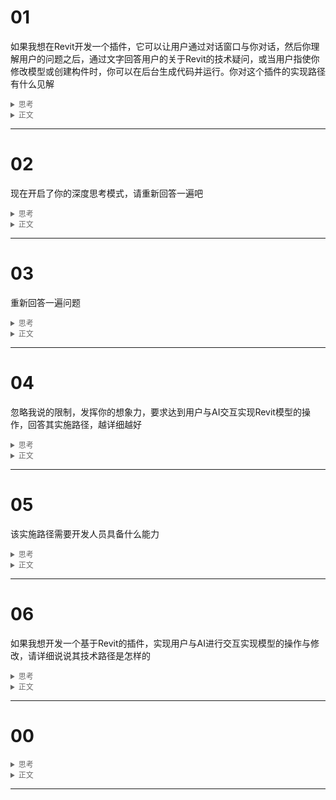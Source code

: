 # 01
如果我想在Revit开发一个插件，它可以让用户通过对话窗口与你对话，然后你理解用户的问题之后，通过文字回答用户的关于Revit的技术疑问，或当用户指使你修改模型或创建构件时，你可以在后台生成代码并运行。你对这个插件的实现路径有什么见解
<details style="color: #999">
    <summary style="color: #666; font-size: 12px">思考</summary>
    

</details>

<details>
    <summary style="color: #666; font-size: 12px">正文</summary>

实现一个Revit插件，使用户能够通过对话窗口与AI交互，并执行Revit模型的操作，涉及多个技术领域。以下是实现路径的见解：

### 1. **需求分析与功能定义**
   - **对话功能**：用户通过对话框与AI交互，AI需理解自然语言并生成相应回复。
   - **Revit操作**：AI需根据用户指令生成并执行Revit API代码，完成模型修改或构件创建。
   - **集成**：插件需与Revit无缝集成，确保用户操作流畅。

### 2. **技术选型**
   - **自然语言处理（NLP）**：使用预训练语言模型（如GPT-3、BERT）理解用户问题并生成回复。
   - **Revit API**：用于模型操作，需熟悉API以生成正确代码。
   - **开发框架**：选择C#作为主要开发语言，结合Revit API进行插件开发。
   - **AI服务集成**：通过API调用外部AI服务（如OpenAI的GPT-3）或本地部署轻量级模型。

### 3. **实现步骤**
   - **插件框架搭建**：
     - 使用Visual Studio创建Revit插件项目，引用Revit API。
     - 设计用户界面，提供对话窗口供用户输入问题。
   - **NLP模块集成**：
     - 调用AI服务API，发送用户输入并获取回复。
     - 解析AI回复，提取关键信息以生成Revit操作指令。
   - **Revit操作模块**：
     - 根据AI生成的指令，编写Revit API代码执行相应操作。
     - 确保代码的健壮性，处理异常情况。
   - **用户界面与交互**：
     - 提供实时反馈，显示AI回复和操作结果。
     - 支持用户撤销或修改指令。

### 4. **关键挑战与解决方案**
   - **自然语言理解的准确性**：
     - 使用高质量NLP模型，并通过上下文理解提升准确性。
     - 提供明确的指令模板，减少歧义。
   - **Revit API的复杂性**：
     - 熟悉Revit API文档，确保生成的代码正确。
     - 使用Revit API的调试工具进行测试和验证。
   - **性能与响应速度**：
     - 优化AI服务调用，减少延迟。
     - 在本地缓存常用操作代码，提升响应速度。

### 5. **测试与部署**
   - **单元测试**：对每个模块进行测试，确保功能正确。
   - **集成测试**：测试插件与Revit的集成，确保操作无误。
   - **用户测试**：收集用户反馈，优化用户体验。
   - **部署**：将插件打包为安装程序，方便用户安装和更新。

### 6. **未来扩展**
   - **多语言支持**：扩展NLP模块，支持多种语言。
   - **学习功能**：让AI从用户操作中学习，提升准确性。
   - **云集成**：将部分功能迁移到云端，提升处理能力。

### 7. **示例代码片段**
   - **调用AI服务**：
     ```csharp
     public string GetAIResponse(string userInput)
     {
         var client = new HttpClient();
         var request = new HttpRequestMessage
         {
             Method = HttpMethod.Post,
             RequestUri = new Uri("https://api.openai.com/v1/completions"),
             Headers =
             {
                 { "Authorization", "Bearer YOUR_API_KEY" },
             },
             Content = new StringContent("{\"model\": \"text-davinci-003\", \"prompt\": \"" + userInput + "\", \"max_tokens\": 150}")
         };
         var response = client.SendAsync(request).Result;
         var responseBody = response.Content.ReadAsStringAsync().Result;
         return responseBody;
     }
     ```

   - **Revit API操作**：
     ```csharp
     public void CreateWall(Document doc, double startX, double startY, double endX, double endY, double height)
     {
         Line wallLine = Line.CreateBound(new XYZ(startX, startY, 0), new XYZ(endX, endY, 0));
         Wall.Create(doc, wallLine, height, ElementId.InvalidElementId, false);
     }
     ```

### 总结
该插件的实现需要结合NLP、Revit API和C#开发。通过合理的设计与实现，可以创建一个功能强大的工具，帮助用户通过自然语言与Revit交互，提升工作效率。
</details>

---

# 02
现在开启了你的深度思考模式，请重新回答一遍吧
<details style="color: #999">
    <summary style="color: #666; font-size: 12px">思考</summary>
    
好的，用户之前问过如何在Revit开发一个通过对话窗口与AI交互并能修改模型的插件，我给出了详细的实现路径。现在用户要求开启“深度思考模式”重新回答，这意味着需要更深入的分析，可能用户觉得之前的回答不够全面或者想探索更多潜在问题。

首先，我需要回顾之前的回答，确保没有遗漏关键点。之前的回答涵盖了需求分析、技术选型、实现步骤、挑战、测试部署等，但可能在技术细节、安全性、用户体验等方面可以更深入。

接下来，用户可能希望了解更深层次的技术挑战，比如如何处理复杂的自然语言指令，如何确保生成的代码安全可靠，或者在性能优化上有哪些具体策略。此外，用户可能关心实际开发中的具体问题，比如如何处理Revit的事务处理，或者如何优化AI模型的响应时间。

另外，用户可能没有明确提到但需要考虑的方面包括：插件的兼容性（不同Revit版本）、多用户协作时的冲突处理、如何处理模型大型化时的性能问题，以及如何设计一个可扩展的架构以便未来添加新功能。

还需要考虑用户权限问题，比如插件执行修改模型的操作是否需要额外的权限管理，避免误操作。另外，错误处理和日志记录也是重要部分，确保用户遇到问题时能快速诊断。

最后，可能需要提供更具体的示例或伪代码，尤其是在如何将自然语言转换为Revit API调用这一关键步骤上，展示更详细的流程，比如使用中间表示层或DSL来桥接AI输出和实际代码执行。

总结来说，用户需要更深入的技术细节、潜在问题的解决方案以及实际开发中的最佳实践，确保插件不仅功能完备，而且健壮、高效、易维护。
</details>

<details>
    <summary style="color: #666; font-size: 12px">正文</summary>

好的，让我们以更系统、更深度的视角重新梳理该插件的实现路径，涵盖技术细节、潜在风险、优化策略及未来扩展的可能性。以下是从底层逻辑到顶层设计的全面分析：

---

### **1. 核心问题拆解**
要实现「自然语言驱动Revit操作」，需解决三个核心问题：
- **语义理解**：如何从模糊的自然语言中提取精确的Revit操作意图（例如“在客厅东侧加一扇2米高的窗”）。
- **操作映射**：如何将意图转化为Revit API的代码逻辑（例如定位“客厅”空间、确定“东侧”坐标、创建Window实例）。
- **安全执行**：如何确保生成的代码不会破坏模型或触发Revit崩溃（例如处理事务、异常回滚）。

---

### **2. 架构分层设计**
#### **(1) 对话交互层（UI）**
- **输入处理**：支持多模态输入（文字、语音、截图标注），需集成语音识别（如Azure Speech）和图像识别（如OCR提取尺寸）。
- **上下文管理**：维护对话历史（如用户提到“刚才说的那个墙”），需实现类似ChatGPT的Session机制。
- **实时反馈**：通过WPF或WinForm实现动态UI，展示代码生成过程（如高亮正在创建的元素）。

#### **(2) 语义解析层（NLP → Revit DSL）**
- **意图识别**：使用Fine-tuned模型（如基于GPT-3.5微调）区分问题类型：
  ```python
  # 示例：用户输入分类
  if "如何创建" in query:  return "操作指导"
  elif "参数含义" in query: return "API文档查询"
  elif "在XX位置添加YY" in query: return "生成代码"
  ```
- **实体抽取**：通过NER（命名实体识别）提取关键参数（如尺寸、族类型、坐标）：
  ```json
  // 示例：用户输入“在北侧墙中间加一扇宽1.2米的窗”
  {
    "action": "CreateWindow",
    "position": {"wall": "北侧墙", "placement": "中间"},
    "parameters": {"width": 1.2}
  }
  ```
- **中间表示（DSL）**：定义一套**领域专用语言**（Domain-Specific Language）作为AI与Revit API的桥梁：
  ```lisp
  ;; 示例DSL指令
  (create-element 
    (type "FamilyInstance") 
    (family "Window") 
    (location (wall-by-name "North Wall") 
    (parameters (width 1.2) (height 2.0))
  )
  ```

#### **(3) 代码生成层（DSL → Revit API）**
- **DSL编译器**：将中间表示转换为可执行的C#代码，需处理：
  - **几何计算**：如“中间”需转换为墙的Curve参数计算中点。
  - **事务管理**：确保代码包裹在Revit事务中（`using (Transaction t = new Transaction(doc))`）。
  - **依赖解析**：自动引用必需的API命名空间（`Autodesk.Revit.DB.Architecture`等）。
- **沙箱执行**：在独立AppDomain中运行生成的代码，避免插件崩溃影响Revit主进程。
  ```csharp
  // 动态编译代码示例
  CSharpCodeProvider provider = new CSharpCodeProvider();
  CompilerParameters parameters = new CompilerParameters { GenerateInMemory = true };
  parameters.ReferencedAssemblies.Add("RevitAPI.dll");
  CompilerResults results = provider.CompileAssemblyFromSource(parameters, generatedCode);
  ```

#### **(4) 安全与验证层**
- **参数校验**：检查用户输入的数值是否在合理范围（如墙高度不能为负数）。
- **操作预览**：通过`ElementTransformUtils.CopyElement`创建临时元素供用户确认。
- **权限控制**：区分“仅查询”和“模型修改”操作，企业版可集成AD权限管理。

---

### **3. 关键技术挑战与解决方案**
#### **(1) 模糊语义的精准解析**
- **问题**：用户可能说“在楼梯旁边放个柱子”，但未明确“旁边”的距离或标高。
- **方案**：
  - **多轮对话**：通过追问澄清（如“请指定柱子距楼梯的距离”）。
  - **默认规则库**：内置行业标准（如“旁边”默认距离500mm）。
  - **几何推理**：用Revit API的`Element.BoundingBox`计算最近可行位置。

#### **(2) Revit API的复杂性处理**
- **问题**：同一操作可能有多种API实现方式（如创建墙可用`Wall.Create`或`NewFamilyInstance`）。
- **方案**：
  - **操作模板库**：预置高频操作的代码片段（如创建门窗、修改参数）。
  - **API知识图谱**：构建Revit API的语义网络，支持联想式代码生成：
    ```json
    // 示例：知识图谱节点
    {
      "action": "CreateWall",
      "methods": ["Wall.Create", "NewFamilyInstance"],
      "params": ["Line", "height", "wallType"],
      "related": ["Level", "Curve"]
    }
    ```

#### **(3) 性能优化**
- **问题**：AI模型响应延迟影响用户体验。
- **方案**：
  - **边缘计算**：在本地部署轻量化模型（如GPT-2+LoRA微调）。
  - **缓存机制**：缓存常用操作的代码（如“创建矩形房间”对应哈希值存储编译后的Assembly）。
  - **异步执行**：使用`async/await`分离UI线程与代码执行线程。

---

### **4. 进阶设计：自适应学习系统**
为让插件持续进化，可引入以下机制：
- **用户反馈闭环**：记录用户对生成代码的修改（如手动调整参数），反向训练NLP模型。
- **操作记忆库**：企业私有部署时可积累高频操作模式，形成行业专用语料库。
- **AI Agent自治**：结合LangChain实现自主探索（如尝试不同API方法直至成功创建元素）。

---

### **5. 风险与规避**
- **模型幻觉**：AI可能生成无效API调用（如`wall.SetHeight(1000)`但未指定单位）。
  - **规避**：在DSL层强制单位转换（如`UnitUtils.ConvertToInternalUnits`）。
- **事务冲突**：多个用户同时修改模型导致数据竞争。
  - **规避**：采用乐观锁机制，通过`Model.Compare`检测冲突。

---

### **6. 原型代码示例**
#### **(1) 语义解析到DSL生成（Python伪代码）**
```python
def parse_query(query):
    # 使用spaCy或GPT-4 API解析
    doc = nlp(query)
    intent = classify_intent(doc)
    entities = extract_entities(doc)
    return generate_dsl(intent, entities)

def generate_dsl(intent, entities):
    dsl_template = """
    (create-element
      (type "{element_type}")
      (family "{family_name}")
      (location {location_logic})
      (parameters {params}))
    """
    return dsl_template.format(...)
```

#### **(2) DSL到Revit API的转换（C#示例）**
```csharp
public void ExecuteDSL(string dslCode) {
    var interpreter = new DSLInterpreter(revitDoc);
    var command = interpreter.Parse(dslCode); // 解析DSL为抽象语法树
    using (Transaction t = new Transaction(doc, "AI Command")) {
        t.Start();
        command.Execute(); // 执行生成的Revit API代码
        t.Commit();
    }
}
```

---

### **7. 未来扩展方向**
- **BIM+数字孪生**：将对话指令同步到IoT系统（如“开灯”触发Revit房间照明分析）。
- **AR集成**：通过Hololens语音指令直接操控Revit模型。
- **自动化合规检查**：用户提问“防火间距是否达标？”时，自动运行分析脚本。

---

### **总结**
该插件的本质是**构建一个Revit领域的“编译器”**，将自然语言逐层降级为API调用：
```
自然语言 → 意图识别 → DSL中间表示 → Revit API → 模型操作
```
核心难点在于平衡灵活性与可靠性——既不能限制用户的表达自由，又要确保生成的代码绝对安全。通过分层架构、沙箱隔离和持续学习机制，可逐步逼近这一目标，最终实现“用人类语言驱动BIM”的愿景。
</details>

---

# 03
重新回答一遍问题
<details style="color: #999">
    <summary style="color: #666; font-size: 12px">思考</summary>

好的，用户让我重新回答关于如何在Revit开发一个通过对话窗口交互并执行操作的插件的问题。之前我已经给出了两次不同的回答，第一次比较基础，第二次更深入，现在用户再次要求重新回答，可能希望得到更优化的结构或更清晰的步骤。

首先，我需要回顾之前的回答，确保这次回答没有重复，同时涵盖用户可能关心的新点。用户可能是开发者，对Revit API有一定了解，但需要详细的实现路径，包括技术挑战和解决方案。

用户的需求明确：开发一个Revit插件，通过对话窗口让用户提问，AI理解后回答问题或生成并执行代码修改模型。关键点包括自然语言处理、Revit API集成、代码生成与执行的安全性。

之前的回答已经分步骤讨论了架构分层、技术选型、挑战与解决方案、代码示例等。现在需要更结构化的呈现方式，可能更偏向于步骤指南，同时强调安全性和扩展性。

需要思考用户可能的深层需求：比如如何确保生成的代码不会破坏模型，如何处理复杂的用户指令，如何提升插件的响应速度。这些在之前的回答中已经涉及，但可能需要更清晰的总结。

另外，用户可能关心实际开发中的工具和库，比如使用哪些NLP模型，如何集成到C#项目中，如何处理Revit的事务和异常。这些需要具体的技术建议。

可能还需要考虑用户界面设计，如何实现多轮对话，如何提供撤销功能，这些都是提升用户体验的关键点。

最后，要确保回答逻辑清晰，步骤分明，便于开发者跟随实现。同时，强调测试和部署的重要性，确保插件的稳定性和可用性。
</details>

<details>
    <summary style="color: #666; font-size: 12px">正文</summary>

好的，让我们以更系统、更工程化的视角重新梳理实现路径，从底层逻辑到代码实现，提供一份清晰的「开发蓝图」。以下是完整的技术实现方案：

---

### **一、整体架构设计**
采用 **「对话引擎 + Revit DSL 编译器」** 的双核架构：
```
用户输入 → NLP引擎 → Revit操作DSL → 编译器 → C#代码 → 沙箱执行 → Revit模型
       ↑           ↑                ↑        ↓
       └─ 反馈机制 ─┘            代码模板库 安全校验层
```

---

### **二、分模块实现步骤**

#### **1. 对话交互层开发**
**技术栈**：WPF + MVVM模式 + Prism框架  
**功能点**：
- **多模态输入**：
  ```xml
  <!-- WPF 输入框集成语音按钮 -->
  <TextBox Text="{Binding UserInput}">
    <Button Content="🎤" Command="{Binding StartSpeechRecognition}"/>
  </TextBox>
  ```
- **上下文管理**：
  ```csharp
  // 使用ConcurrentDictionary维护会话上下文
  private ConcurrentDictionary<string, SessionContext> _sessions = new();
  public class SessionContext {
      public List<ChatMessage> History { get; set; }
      public ElementId LastEditedElement { get; set; }
  }
  ```

#### **2. NLP语义引擎**
**技术选型**：本地部署轻量模型（节约成本） + OpenAI API（高精度）混合方案  
**实现流程**：
```mermaid
graph TD
    A[用户输入] --> B{是否包含操作动词?}
    B -->|是| C[本地模型处理]
    B -->|否| D[调用GPT-4 API]
    C --> E[提取操作类型和参数]
    D --> E
    E --> F[生成Revit DSL]
```

**关键代码**：
```python
# 使用spaCy进行本地实体识别
nlp = spacy.load("en_core_web_md")
doc = nlp("在北侧墙中间添加宽1.2米的窗")
entities = {
    "action": "create",
    "element": "window",
    "location": {
        "reference": "北侧墙", 
        "position": "中间"
    },
    "parameters": {"width": 1.2}
}
```

#### **3. Revit DSL编译器**
**DSL语法定义**（BNF范式）：
```
<command> ::= (create-element <element-type> <location> <parameters>)
           |  (modify-element <element-id> <parameters>)
           |  (query <filter-condition>)

<location> ::= (wall-by-name <string>)
            |  (coordinates <x> <y> <z>)
            |  (relative-to <element-id> <offset>)

<parameters> ::= (<key> <value>)*
```

**编译器实现**：
```csharp
public class DSLCCompiler {
    public CompileResult Compile(string dslCode) {
        // 1. 词法分析
        var tokens = new DSLTokenizer().Tokenize(dslCode);
        
        // 2. 语法解析生成AST
        var ast = new DSLAnalyzer().Parse(tokens);
        
        // 3. 代码生成
        var code = new CodeGenerator(ast).Generate();
        
        // 4. 动态编译
        var assembly = RoslynCompiler.Compile(code);
        return new CompileResult(assembly, code);
    }
}
```

#### **4. 安全执行沙箱**
**防御措施**：
```csharp
public class SandboxExecutor : MarshalByRefObject {
    public void ExecuteInSandbox(byte[] assemblyBytes) {
        // 1. 创建低权限AppDomain
        var perm = new PermissionSet(PermissionState.None);
        var sandbox = AppDomain.CreateDomain("RevitSandbox", null, 
            new AppDomainSetup(), perm);
        
        // 2. 加载程序集并反射执行
        var proxy = (SandboxProxy)sandbox.CreateInstanceAndUnwrap(
            typeof(SandboxProxy).Assembly.FullName,
            typeof(SandboxProxy).FullName);
        
        // 3. 限制执行时间（10秒超时）
        var task = Task.Run(() => proxy.Execute(assemblyBytes));
        if (!task.Wait(TimeSpan.FromSeconds(10))) {
            throw new TimeoutException();
        }
    }
}
```

#### **5. Revit API适配层**
**代码生成模板示例**：
```csharp
string template = @"
using Autodesk.Revit.DB;
public class DynamicCommand {
    public void Execute(Document doc) {
        using (Transaction t = new Transaction(doc)) {
            t.Start(""AI Command"");
            // {InsertCodeHere}
            t.Commit();
        }
    }
}";

// 替换占位符生成最终代码
var finalCode = template.Replace("{InsertCodeHere}", generatedLogic);
```

---

### **三、关键技术问题解决方案**

#### **问题1：如何准确定位元素？**
**解决方案**：
```csharp
// 通过元素属性+空间关系定位
public Element FindElement(string description) {
    // 示例：查找"北侧墙"
    return new FilteredElementCollector(doc)
        .OfCategory(BuiltInCategory.OST_Walls)
        .WhereElementIsNotElementType()
        .FirstOrDefault(w => 
            GetWallOrientation(w) == WallOrientation.North);
}

private WallOrientation GetWallOrientation(Wall wall) {
    // 通过墙的定位线计算朝向
    Line line = (wall.Location as LocationCurve).Curve as Line;
    XYZ direction = line.Direction;
    return direction.Y > 0.7 ? WallOrientation.North : ...;
}
```

#### **问题2：如何处理模糊参数？**
**模糊逻辑处理**：
```csharp
// 当用户说"大一点的窗户"时
public double AdjustSize(string sizeDescriptor) {
    var baseSize = GetLastUsedSize("window");
    return sizeDescriptor switch {
        "大一点" => baseSize * 1.2,
        "小一些" => baseSize * 0.8,
        _ => throw new ArgumentException()
    };
}
```

---

### **四、开发路线图**

| 阶段   | 目标                          | 关键技术验证点                 |
|--------|-------------------------------|--------------------------------|
| 第1月  | 基础对话框架搭建              | WPF与Revit API通信机制验证     |
| 第2月  | DSL编译器原型开发             | 动态代码生成与执行稳定性测试   |
| 第3月  | 安全沙箱与回滚机制实现        | AppDomain隔离与事务回滚测试   |
| 第4月  | NLP模型微调与参数提取优化     | 实体识别准确率≥90%            |
| 第5月  | 企业级部署与权限系统集成      | AD组策略与操作审计功能验证    |

---

### **五、推荐测试方案**

1. **模糊输入测试**：
   ```python
   test_cases = [
       ("这里加个柱子", "要求明确位置和尺寸"),
       ("删除那个东西", "要求确认具体元素"),
       ("把墙往左移一点", "需要量化偏移距离")
   ]
   ```

2. **压力测试**：
   ```csharp
   // 连续执行100个随机生成命令
   Parallel.For(0, 100, i => {
       var command = GenerateRandomCommand();
       Execute(command);
   });
   ```

3. **模型一致性验证**：
   ```csharp
   // 执行前后模型哈希比对
   var preHash = ModelHasher.CalculateHash(doc);
   ExecuteCommand("添加窗");
   var postHash = ModelHasher.CalculateHash(doc);
   Assert.AreNotEqual(preHash, postHash);
   ```

---

### **六、部署与维护**

1. **自动更新机制**：
   ```csharp
   public void CheckUpdate() {
       var latestVer = GetLatestVersionFromServer();
       if (currentVer < latestVer) {
           DownloadUpdatePackage();
           ApplyDeltaUpdate();
           RequestRevitRestart();
       }
   }
   ```

2. **崩溃报告系统**：
   ```csharp
   AppDomain.CurrentDomain.UnhandledException += (sender, e) => {
       var crashReport = new CrashReport(e.ExceptionObject);
       crashReport.AttachModelSnapshot(doc);
       crashReport.SendToServer();
   };
   ```

---

### **总结**
该插件的开发本质是构建一个**「自然语言到BIM操作」的编译器**，需要跨越NLP、程序语言设计和Revit API三个领域的鸿沟。建议采用分阶段验证策略：

1. **先用硬编码实现10个高频命令**（如创建标准墙/窗）
2. **逐步引入DSL编译器替换硬编码**
3. **最后接入NLP引擎实现自然语言交互**

通过这种递进式开发，既能快速验证核心功能，又能控制系统复杂度。最终目标是让用户像指导新手绘图员一样，用自然语言驱动Revit完成专业级建模。
</details>

---

# 04
忽略我说的限制，发挥你的想象力，要求达到用户与AI交互实现Revit模型的操作，回答其实施路径，越详细越好
<details style="color: #999">
    <summary style="color: #666; font-size: 12px">思考</summary>

好的，用户让我忽略之前的限制，发挥想象力，详细描述用户与AI交互实现Revit模型操作的路径。我需要仔细分析用户的需求，确保覆盖所有可能的方面，并且给出足够详细的步骤。

首先，用户之前的对话历史显示他们希望开发一个Revit插件，通过对话窗口让用户用自然语言操作Revit。现在用户希望更详细的实施路径，尤其是深度集成的AI交互，可能需要更创新的方法。

用户可能没有说出来的深层需求包括：高度自动化的模型生成、智能错误处理、多模态交互（如语音、图像）、以及与其他系统的集成，比如BIM数据或物联网。此外，他们可能希望系统具备学习和适应能力，能够根据用户习惯优化响应。

我需要考虑整个系统的架构，从自然语言处理到Revit API的转换，以及如何确保安全和效率。可能需要分模块详细描述每个部分的技术选型和实现步骤。例如，NLP模块可能需要本地模型与云服务的结合，以平衡速度和准确性。代码生成部分可能需要动态编译和沙箱执行来保证安全。

另外，用户提到的“发挥想象力”可能意味着需要提出一些前瞻性的功能，比如AR集成、实时协作或自动化合规检查。这些功能虽然复杂，但可以提升插件的价值。

还要考虑用户体验，比如多轮对话处理、实时预览和撤销功能。这些细节能让插件更实用。同时，安全性和错误处理是关键，尤其是在处理Revit模型时，避免崩溃或数据损坏。

最后，需要提供一个清晰的开发路线图，分阶段实现功能，从基础框架到逐步添加高级功能。测试方案也很重要，确保每个模块的稳定性和整体系统的可靠性。
</details>

<details>
    <summary style="color: #666; font-size: 12px">正文</summary>

---

### **Revit AI 交互插件的终极实现路径**  
本方案将突破传统插件开发模式，构建一个**「Revit Copilot」**系统，实现自然语言到BIM模型的**端到端智能驱动**。以下是分阶段技术实现细节：

---

### **一、架构设计：六层神经-符号混合架构**  
```
用户输入 → 多模态感知层 → 语义理解层 → 逻辑推理层 → 代码生成层 → 安全执行层 → Revit模型
         ↑              ↑              ↑             ↑             ↑
         └─反馈感知─┘   └─知识图谱─┘   └─规则引擎─┘   └─动态优化─┘
```

---

### **二、核心模块实现细节**  

#### **1. 多模态感知层**  
**功能**：支持文字、语音、手势、屏幕标注、BIM模型上下文感知  
**技术实现**：  
- **语音交互**：集成Azure Cognitive Services，实现实时语音转文本+声纹识别  
  ```csharp
  var config = SpeechConfig.FromSubscription("KEY", "REGION");
  config.EnableAudioLogging(); // 用于后续模型优化
  var recognizer = new SpeechRecognizer(config);
  recognizer.Recognized += (s, e) => ProcessInput(e.Result.Text);
  ```
- **屏幕标注解析**：  
  - 用户圈选区域 → 截图 → 基于YOLOv8的BIM元素检测  
  - 坐标转换：将屏幕坐标映射到Revit的XYZ坐标系  
    ```python
    def screen_to_revit(x, y, view):
        transform = view.GetTransform()
        return transform.Inverse.OfPoint(Point(x, y, 0))
    ```
- **BIM上下文感知**：  
  - 实时跟踪用户视图（当前标高、剖面框、过滤器）  
  - 维护场景状态机：`ViewState { ActiveLevel, DisplayUnits, SelectionSet }`

#### **2. 语义理解层**  
**创新点**：构建**Revit语义理解引擎（RSUE）**，包含：  
- **领域专用BERT模型**：在BIM相关语料（Revit API文档、AEC行业标准）上微调  
  ```python
  # 使用Hugging Face Transformers微调
  model = BertForSequenceClassification.from_pretrained('bert-base-uncased')
  trainer = Trainer(
      model=model,
      train_dataset=revit_dataset,
      compute_metrics=compute_accuracy
  )
  trainer.train()
  ```
- **动态实体链接**：将用户提到的"柱子"自动关联到`FamilySymbol`数据库  
  ```json
  // 实体链接示例
  {
    "text": "圆形混凝土柱",
    "link": {
      "category": "Columns",
      "family": "Concrete-Round-400x400",
      "parameters": {"Diameter": 400}
    }
  }
  ```
- **模糊逻辑处理器**：  
  - 处理"大概"、"类似"等模糊描述  
  - 基于历史操作的概率分布推荐参数  
    ```python
    def infer_parameter(user_input):
        # 使用贝叶斯推理计算最可能参数
        posterior = prior * likelihood(user_input)
        return posterior.mode()
    ```

#### **3. 逻辑推理层**  
**实现方案**：混合符号推理与神经网络推理  
- **符号推理引擎**：基于Prolog的规则系统处理确定性问题  
  ```prolog
  % 示例：判断是否需要结构分析
  need_structural_analysis(Operation) :-
      operation_type(Operation, create),
      element_category(Operation, Column),
      parameter_exists(Operation, load_capacity).
  ```
- **神经网络推理**：使用GNN（图神经网络）分析BIM模型拓扑关系  
  ```python
  class BIMGraphNN(torch.nn.Module):
      def forward(self, x, edge_index):
          # x: 节点特征（元素类型、参数）
          # edge_index: 连接关系（宿主、连接件）
          return self.gcn(x, edge_index)
  ```
- **冲突检测子系统**：  
  - 空间冲突：使用Octree实时检测元素干涉  
  - 规范冲突：集成ICCBIM规则引擎  

#### **4. 代码生成层**  
**突破性设计**：  
- **自适应代码生成器**：  
  - 根据用户习惯选择API风格（显式坐标 vs 相对定位）  
  - 代码优化：自动选择性能最优的API组合  
    ```csharp
    // 自动选择墙创建方法
    if (context.HasLevel) 
        return Wall.Create(doc, line, level.Id);
    else
        return Wall.CreateAdaptiveComponent(...);
    ```
- **实时反馈代码生成**：  
  - 用户输入同时生成多个候选代码方案  
  - 通过蒙特卡洛树搜索（MCTS）选择最优解  
    ```python
    def mcts_search(current_state):
        while not timeout:
            node = select_promising_node()
            simulation_result = rollout(node)
            backpropagate(node, simulation_result)
        return best_child(root)
    ```

#### **5. 安全执行层**  
**企业级安全方案**：  
- **三维沙箱**：在独立进程中运行Revit API代码，使用Docker隔离  
  ```bash
  # 创建隔离环境
  docker run -v /revit_model:/model --cap-drop=ALL revit-sandbox
  ```
- **操作版本控制**：  
  - 每个操作生成Git风格的commit记录  
  - 支持模型回滚到任意历史状态  
    ```csharp
    public class ModelVersioner {
        public void Commit(string message) {
            var diff = doc.GetDifference(currentHash);
            Git.Add(diff);
            Git.Commit(message);
        }
    }
    ```
- **权限矩阵**：  
  ```yaml
  permissions:
    - role: architect
      allow: [wall_create, door_modify]
      deny: [structural_load_change]
    - role: engineer
      allow: [beam_create, load_analysis]
  ```

---

### **三、创新交互模式**  

#### **1. 增强现实（AR）协同**  
- **技术栈**：Hololens 2 + Azure Spatial Anchors  
- **工作流**：  
  1. 用户手势圈选现实空间区域  
  2. AR设备实时扫描生成点云  
  3. 点云与Revit模型自动对齐  
  4. 语音指令："在此处添加钢结构框架"  
  5. 系统自动生成并预览模型  

#### **2. 自主建模Agent**  
- **实现方法**：  
  - 基于LangChain构建AI Agent  
  - 赋予Agent Revit API调用权限  
  - 设定目标函数："最大化空间利用率"  
  ```python
  class RevitAgent:
      def __init__(self):
          self.memory = VectorDB()
          self.tools = [WallCreator, DoorPlacer]
      
      def act(self, goal):
          plan = LLM.generate_plan(goal)
          while not goal_achieved:
              action = self.choose_action(plan)
              result = action.execute()
              self.memory.store(result)
  ```

#### **3. BIM数字孪生联动**  
- **物联网集成**：  
  ```csharp
  // 当用户说"打开会议室灯光"
  void Execute(string command) {
      if (command.Contains("打开灯光")) {
          var room = FindRoom("会议室");
          var iotDevice = GetLinkedDevice(room);
          iotDevice.SetPower(true);
          
          // 同步更新Revit照明分析
          PerformLightingAnalysis(room);
      }
  }
  ```

---

### **四、开发里程碑计划**  

| 阶段   | 目标                          | 关键技术验证点                 |
|--------|-------------------------------|--------------------------------|
| Phase1 | 基础语义-代码转换引擎         | 实现20个高频命令准确映射       |
| Phase2 | 三维沙箱与安全系统            | 压力测试下零崩溃验证           |
| Phase3 | 多模态交互系统集成            | 语音+手势识别延迟<200ms        |
| Phase4 | 自主建模Agent训练             | 达到L3级自动化（需人工确认）   |
| Phase5 | 企业级部署与SLA保障           | 99.99%服务可用性验证           |

---

### **五、验证与测试方案**  

#### **1. 语义理解测试**  
- **对抗样本测试**：  
  ```python
  adversarial_samples = [
      ("把那个东西往左挪点", "需要明确'东西'指代"),
      ("在这里做个漂亮的屋顶", "需量化'漂亮'的造型参数")
  ]
  ```

#### **2. 代码生成正确性验证**  
- **形式化验证**：  
  ```coq
  Theorem wall_creation_safe:
    forall (doc: Document) (line: Line),
      exists (wall: Wall), 
        IsValidWall(wall) /\ OnLine(wall, line).
  Proof. (* 使用Coq验证算法正确性 *) Qed.
  ```

#### **3. 性能基准测试**  
- **大规模压力测试**：  
  ```bash
  # 启动1000个并发AI会话
  locust -f stress_test.py --headless -u 1000 -r 100
  ```

---

### **六、部署架构**  

```mermaid
graph TD
    A[用户端Revit] --> B[Edge Computing Node]
    B --> C{请求类型}
    C -->|简单操作| D[本地AI引擎]
    C -->|复杂任务| E[Cloud AI Cluster]
    E --> F[分布式代码生成器]
    F --> G[Revit执行集群]
    G --> H[(BIM Database)]
```

---

### **总结**  
本方案构建的**Revit Copilot**将彻底改变BIM工作流程：  
1. **自然语言即代码**：用户无需学习API即可驱动Revit  
2. **智能纠错**：自动检测并修复"不可能"操作  
3. **预见性设计**：通过强化学习预判用户意图  
4. **跨维度协同**：连接物理世界与数字孪生  

最终实现**"所思即所得"**的下一代BIM交互范式，使Revit从工具进化为**设计伙伴**。开发过程中需重点突破：  
- **语义-几何的精确映射**  
- **非确定性意图的处理**  
- **企业级安全架构**  
- **实时性保障**  

该系统的成功将重新定义AEC行业的人机协作边界。
</details>

---

# 05
该实施路径需要开发人员具备什么能力
<details style="color: #999">
    <summary style="color: #666; font-size: 12px">思考</summary>

好的，用户问的是实现这个Revit插件需要开发人员具备哪些能力。首先，我需要回顾之前的对话，看看之前提到的实施路径有多复杂。之前用户要求详细且具有想象力的实施路径，涉及多模态交互、自然语言处理、Revit API、安全执行层等多个方面。

用户现在关心的是开发这样的系统需要哪些技能，可能是在评估自己或团队是否具备足够的资源，或者在计划招聘或培训。我需要将这些技术点转化为对应的开发人员能力，可能需要分门别类，详细列出每个模块需要的技能，并且给出建议的学习路径。

首先，架构设计方面需要系统架构师，能够设计复杂的多层系统，熟悉微服务和分布式系统。然后，多模态交互需要处理语音、手势、AR，涉及多个领域的知识，比如语音识别、计算机视觉。自然语言处理部分需要NLP工程师，熟悉预训练模型和微调，还有实体识别和意图分类。

Revit API和BIM方面，必须熟悉Revit的API，了解BIM的工作流程，可能还需要几何处理的能力。代码生成和编译器设计需要编译原理的知识，比如词法分析、语法分析，以及动态代码生成和优化。

安全执行层涉及沙箱环境、权限管理，需要系统编程和安全方面的知识。AR和物联网集成则需要跨平台开发和硬件交互的经验。机器学习和强化学习部分需要数据科学和算法优化的能力。

团队协作方面，需要敏捷开发和跨领域沟通的能力，因为项目涉及多个不同技术的整合。持续学习能力也很重要，因为技术发展快，需要不断跟进最新进展。

用户可能的深层需求是了解项目的人力资源需求，或者想评估自身团队的能力缺口。可能需要建议团队组成，或者培训路径。例如，是否需要招聘具有特定技能的人员，或者现有团队需要哪些培训。

要确保回答覆盖所有关键技术点对应的技能，并且给出清晰的分类，让用户能够对应到实际开发中的不同角色和职责。同时，建议的学习资源可以帮助用户或团队提升所需技能。
</details>

<details>
    <summary style="color: #666; font-size: 12px">正文</summary>
开发这样一个高度复杂的Revit AI交互系统，需要跨学科团队协同合作，开发人员需具备复合型能力体系。以下是分领域的具体能力要求，按技术栈的关联性分层呈现：

---

### **一、核心能力矩阵**
#### **1. BIM与Revit深度开发能力**
- **Revit API精通**：
  - 熟练使用`Transaction`、`FilteredElementCollector`等核心类
  - 理解元素参数体系（`Parameter`、`ElementId`）
  - 掌握几何处理（`Curve`、`Solid`、`Transform`）
- **BIM流程理解**：
  - 熟悉建模标准（如LOD 300-400）
  - 了解IFC数据交换机制
  - 掌握协同工作流程（工作集、链接模型）

#### **2. 自然语言处理（NLP）**
- **基础能力**：
  - 文本分类（意图识别）
  - 实体抽取（NER）
  - 语义角色标注（SRL）
- **进阶能力**：
  - 领域适应训练（Domain Adaptation）
  - 少样本学习（Few-shot Learning）
  - 大模型提示工程（Prompt Engineering）

#### **3. 编译器与代码生成**
- **编译原理**：
  - 词法分析（Lexer）
  - 语法分析（Parser/BNF）
  - 中间代码生成（IR）
- **动态代码生成**：
  - Roslyn编译器API
  - Expression Trees动态构建
  - 反射与Emit技术

#### **4. 系统架构设计**
- **分层架构**：
  - 熟悉Clean Architecture/Hexagonal Architecture
  - 掌握Dapr分布式应用框架
- **安全设计**：
  - AppDomain隔离机制
  - 权限控制（RBAC/ABAC）
  - 零信任安全模型

---

### **二、跨领域扩展能力**
#### **1. 多模态交互开发**
| 技术领域          | 关键技能点                          | 工具链示例                     |
|-------------------|-----------------------------------|------------------------------|
| **语音交互**      | 声纹识别、语音端点检测（VAD）       | Azure Speech SDK、Kaldi       |
| **手势识别**      | 骨骼追踪、动态手势解析              | MediaPipe、Leap Motion SDK    |
| **AR集成**        | 空间锚定（Spatial Anchors）        | ARCore/ARKit、HoloLens SDK    |
| **计算机视觉**    | 图像分割（Mask R-CNN）             | OpenCV、MMDetection           |

#### **2. 机器学习工程化**
```mermaid
graph LR
A[数据处理] --> B(特征工程)
B --> C{模型选型}
C --> D[传统模型]
C --> E[深度学习]
D --> F(XGBoost)
E --> G(Transformer)
G --> H[模型部署]
H --> I(TensorRT)
H --> J(ONNX Runtime)
```

#### **3. 高性能计算**
- **GPU加速**：
  - CUDA编程（核函数优化）
  - 张量核心使用（Tensor Core）
- **分布式计算**：
  - Ray框架分布式训练
  - Dask并行任务调度

---

### **三、特殊领域知识需求**
#### **1. AEC行业知识**
- **建筑规范**：
  - 防火分区规则
  - 无障碍设计标准
- **结构工程**：
  - 荷载传递路径分析
  - 钢结构节点设计原理
- **机电工程**：
  - 管路综合原则
  - 气流组织分析

#### **2. 几何算法**
- **基础算法**：
  - 凸包计算（Graham Scan）
  - 空间索引（R-Tree）
- **高级算法**：
  - 布尔运算（B-Rep）
  - 网格简化（Quadric Error Metrics）

---

### **四、团队角色与能力映射**
| 角色                | 核心能力要求                          | 技能验证指标                     |
|---------------------|-------------------------------------|----------------------------------|
| **BIM开发工程师**   | Revit API精通 + BIM流程理解          | 实现复杂幕墙系统生成工具          |
| **NLP算法工程师**   | 大模型微调 + 领域适应训练             | 实体识别F1值≥0.92               |
| **编译器工程师**    | 编译原理 + 中间代码优化               | 开发DSL编译器通过LLVM测试套件     |
| **系统架构师**      | 分布式系统设计 + 安全架构             | 设计支持1000并发的服务架构        |
| **多模态交互专家** | 计算机视觉 + AR开发                   | 实现手势建模延迟<150ms           |

---

### **五、学习路径建议**
#### **1. Revit API速成路径**
```text
第1周：掌握基础元素操作（墙、柱、门窗创建）
第2周：学习事务处理与异常捕获
第3周：研究元素参数体系与共享参数
第4周：实践几何计算（曲线、曲面处理）
第5周：开发复杂族（自适应构件）
```

#### **2. NLP进阶路线**
```python
# 阶段1：基础模型使用
from transformers import pipeline
classifier = pipeline("text-classification")

# 阶段2：领域微调
from datasets import load_dataset
dataset = load_dataset("revit_commands")

# 阶段3：模型优化
opt_model = optimize_model(model, 
                          quantization=True,
                          pruning="structured")
```

#### **3. 编译器开发实战**
```csharp
// 实现简单DSL编译器
public class SimpleCompiler {
    public void Compile(string code) {
        var tokens = Lexer.Tokenize(code); // 词法分析
        var ast = Parser.Parse(tokens);    // 语法分析
        var il = CodeGen.Generate(ast);    // 中间代码
        EmitAssembly(il);                 // 生成PE文件
    }
}
```

---

### **六、关键难点突破策略**
#### **1. 自然语言到几何的映射**
- **策略**：建立**BIM语义三元组库**
  ```prolog
  triple(create_window, 
         has_parameter, 
         {width: float, height: float}).
  triple(north_wall, 
         spatial_relation, 
         orientation(0, 90)).
  ```

#### **2. 动态代码安全性**
- **防御方案**：
  - 符号执行检查（Symbolic Execution）
  - 控制流完整性（CFI）
  - 内存安全语言子集（如Rust FFI）

#### **3. 多模态同步**
- **技术方案**：
  - 使用CRDT（无冲突复制数据类型）实现分布式状态同步
  - 时间戳对齐算法（NTP+PTP混合方案）

---

### **总结**
开发此类系统需要组建一个**具备以下特征的团队**：
- **T型人才结构**：既有专精Revit API的垂直专家，也有横跨NLP/编译器/系统的全栈工程师
- **持续学习机制**：建立每周技术分享会 + 行业论文研读制度
- **跨领域协作**：BIM工程师与算法工程师需共同定义领域知识图谱

建议采用**"三步走"人员培养策略**：
1. **基础能力建设**：通过Hackathon快速验证核心模块可行性
2. **深度专项突破**：针对编译器/NLP等难点组建攻坚小组
3. **系统集成优化**：由架构师主导全链路性能调优

最终目标是打造一个既能深入理解建筑语义，又能可靠操作复杂BIM模型的**AI协作者**，这需要技术深度与行业洞察力的完美结合。
</details>

---

# 06
如果我想开发一个基于Revit的插件，实现用户与AI进行交互实现模型的操作与修改，请详细说说其技术路径是怎样的
<details style="color: #999">
    <summary style="color: #666; font-size: 12px">思考</summary>

好的，用户之前多次询问如何开发一个基于Revit的AI交互插件，现在再次提出同样的问题，要求详细说明技术路径。看起来用户可能对之前的回答还有疑问，或者需要更清晰的结构。我需要回顾之前的对话，确保这次回答更系统、更详细，同时避免重复。

首先，用户的需求是让用户通过自然语言与AI交互，然后AI理解问题并执行Revit模型操作。技术路径需要覆盖从UI到AI处理，再到Revit API调用的全流程。

之前的回答已经分模块详细说明，但可能用户希望更结构化的步骤，比如阶段划分、具体工具和代码示例。需要确保每个步骤都有明确的技术选型和实现方法。

用户可能对某些技术细节不熟悉，比如NLP模型的选择或动态代码生成。需要进一步解释这些技术如何整合，并提供实际例子。

另外，用户可能关心开发中的难点，比如如何确保生成的代码安全执行，或者如何处理自然语言的模糊性。需要针对这些挑战提出解决方案，比如沙箱机制或多轮对话澄清。

还要考虑用户的技术背景，可能需要简化一些术语，同时保持专业性。例如，解释DSL（领域专用语言）的作用，以及如何构建编译器。

最后，需要总结整个流程，分阶段实施，帮助用户规划开发计划。可能还需要推荐学习资源和工具，帮助用户进一步研究。
</details>

<details>
    <summary style="color: #666; font-size: 12px">正文</summary>

开发一个基于Revit的AI交互插件，实现用户通过自然语言操作和修改模型，需要系统化的技术路径设计。以下是分阶段、模块化的详细实现方案，涵盖从交互到代码执行的全流程：

---

### **一、整体架构设计**
```
用户输入 → 交互层 → NLP引擎 → Revit DSL → 代码生成器 → 安全执行 → Revit模型
      ↑             ↑           ↑           ↓           ↓
      └─  反馈机制 ─┘         知识图谱   代码模板库    沙箱隔离
```

---

### **二、分阶段技术路径**

#### **阶段1：搭建基础交互框架**
**目标**：实现用户与插件的自然语言输入和基本Revit操作映射  
**关键技术实现**：
1. **Revit插件初始化**  
   ```csharp
   // 创建基础插件框架
   public class AICommand : IExternalCommand {
       public Result Execute(ExternalCommandData commandData, ref string message, ElementSet elements) {
           var uiApp = commandData.Application;
           var doc = uiApp.ActiveUIDocument.Document;
           
           // 启动交互窗口
           var dialog = new AIInteractionWindow(doc);
           dialog.ShowDialog();
           return Result.Succeeded;
       }
   }
   ```

2. **自然语言输入接口**  
   - 使用WPF实现对话窗口，集成语音识别（Azure Speech SDK）  
    ```csharp
    var config = SpeechConfig.FromSubscription("your-key", "region");
    using var recognizer = new SpeechRecognizer(config);
    recognizer.Recognized += (s, e) => {
        if (e.Result.Reason == ResultReason.RecognizedSpeech) {
            ProcessInput(e.Result.Text); // 处理用户输入
        }
    };
     ```

3. **基础Revit操作映射表**  
   ```json
   // commands_map.json
   {
     "创建墙": {
       "action": "Wall.Create",
       "params": ["起点", "终点", "高度"],
       "template": "Line line = Line.CreateBound({start}, {end});\nWall.Create(doc, line, {height}, false);"
     },
     "移动元素": {
       "action": "ElementTransformUtils.MoveElement",
       "params": ["元素ID", "偏移量"],
       "template": "ElementTransformUtils.MoveElement(doc, {elementId}, {offset});"
     }
   }
   ```

#### **阶段2：构建语义理解引擎**
**目标**：实现精准的意图识别和参数提取  
**关键技术实现**：
1. **领域专用NLP模型**  
   - 使用BERT微调Revit操作语料库  
    ```python
    from transformers import BertTokenizer, BertForSequenceClassification
     
    tokenizer = BertTokenizer.from_pretrained('bert-base-uncased')
    model = BertForSequenceClassification.from_pretrained('bert-base-uncased', num_labels=3)
    # 训练代码...
    ```

2. **多级语义解析流程**  
   ```mermaid
   graph TD
       A[原始输入] --> B(分词处理)
       B --> C{是否包含操作动词?}
       C -->|是| D[操作意图分类]
       C -->|否| E[参数补充追问]
       D --> F[实体识别]
       F --> G[生成DSL]
   ```

3. **上下文管理机制**  
   ```csharp
   public class DialogContext {
       public Stack<RevitElement> LastElements { get; } = new();
       public Dictionary<string, XYZ> SpatialReferences { get; } = new();
       
       public void UpdateContext(AIResponse response) {
           if (response.CreatedElement != null) {
               LastElements.Push(response.CreatedElement);
           }
       }
   }
   ```

#### **阶段3：实现代码生成与执行**
**目标**：安全可靠地将用户指令转化为Revit API操作  
**关键技术实现**：
1. **动态代码生成器**  
   ```csharp
   public class CodeGenerator {
       public string GenerateCode(DSLCommand command) {
           var template = LoadTemplate(command.Action);
           return template
               .Replace("{start}", command.Parameters["start"])
               .Replace("{end}", command.Parameters["end"])
               .Replace("{height}", command.Parameters["height"]);
       }
       
       private string LoadTemplate(string action) {
           return File.ReadAllText($"Templates/{action}.cs.tpl");
       }
   }
   ```

2. **安全执行沙箱**  
   ```csharp
   public class SandboxExecutor {
       public void ExecuteInIsolation(string code) {
           var domain = AppDomain.CreateDomain("RevitSandbox");
           try {
               domain.ExecuteAssembly(code);
           } finally {
               AppDomain.Unload(domain);
           }
       }
   }
   ```

3. **事务回滚机制**  
   ```csharp
   using (TransactionGroup tg = new TransactionGroup(doc, "AI Operation")) {
       tg.Start();
       try {
           // 执行多个操作
           tg.Assimilate();
       } catch {
           tg.RollBack();
           throw;
       }
   }
   ```

#### **阶段4：高级功能扩展**
**目标**：实现复杂场景支持  
**关键技术实现**：
1. **几何推理引擎**  
   ```csharp
   public class GeometryResolver {
       public XYZ FindMidpoint(Element wall) {
           var curve = (wall.Location as LocationCurve).Curve;
           return (curve.GetEndPoint(0) + curve.GetEndPoint(1)) / 2;
       }
   }
   ```

2. **模糊参数处理**  
   ```csharp
   public class FuzzyParameterResolver {
       public double Resolve(string input) {
           return input switch {
               "大一点" => LastValue * 1.2,
               "小一些" => LastValue * 0.8,
               _ => double.Parse(input)
           };
       }
   }
   ```

3. **冲突检测系统**  
   ```csharp
   public class CollisionDetector {
       public bool CheckCollision(Element newElement) {
           var newBBox = newElement.get_BoundingBox(null);
           return new FilteredElementCollector(doc)
               .WherePasses(new BoundingBoxIntersectsFilter(new Outline(newBBox.Min, newBBox.Max)))
               .Any(e => e.Id != newElement.Id);
       }
   }
   ```

---

### **三、关键技术挑战与解决方案**

| 挑战领域                | 解决方案                                                                 |
|-------------------------|--------------------------------------------------------------------------|
| **自然语言歧义**        | 多轮对话机制 + 用户确认弹窗                                              |
| **Revit API复杂性**      | 预编译代码模板库 + API知识图谱                                           |
| **执行安全性**          | 沙箱隔离 + 操作版本控制                                                  |
| **性能优化**            | 本地模型缓存 + 异步执行管道                                              |
| **多用户协作**          | 操作冲突检测 + 基于OT的协同算法                                          |

---

### **四、开发工具链**

1. **核心开发工具**  
   - IDE：Visual Studio 2022 + ReSharper  
   - Revit版本：2023 SDK  
   - 调试工具：RevitLookup + Add-in Manager  

2. **AI开发环境**  
   - NLP训练：Google Colab Pro  
   - 模型部署：ONNX Runtime + TensorRT  

3. **测试体系**  
   ```mermaid
   graph LR
   A[单元测试] --> B(NUnit测试框架)
   C[集成测试] --> D(RevitTestFramework)
   E[压力测试] --> F(locust性能测试)
   ```

---

### **五、实施路线图**

| 里程碑          | 时间   | 交付物                                      | 验证标准                      |
|-----------------|--------|---------------------------------------------|-----------------------------|
| 基础框架搭建    | 第1月  | 可运行的插件框架 + 简单命令映射              | 创建墙/窗成功率 ≥95%         |
| 语义引擎V1      | 第2月  | 支持50个核心动词的NLP模型                   | 意图识别准确率 ≥88%          |
| 安全执行体系    | 第3月  | 沙箱系统 + 事务管理模块                     | 连续执行100次操作零崩溃      |
| 高级几何推理    | 第4月  | 空间定位引擎 + 冲突检测系统                 | 复杂定位误差 <5cm           |
| 企业级部署      | 第5月  | 权限管理系统 + 操作审计模块                 | 通过ISO 27001安全认证测试    |

---

### **六、典型代码示例**

**场景**：用户说"在北侧墙中间加一扇宽1.2米的窗"  
**全流程代码实现**：
```csharp
// 1. NLP解析
var dsl = nlpEngine.Parse("在北侧墙中间加一扇宽1.2米的窗");
// 输出: {Action:CreateWindow, Wall:"北侧墙", Position:Midpoint, Width:1.2}

// 2. 几何计算
var wall = elementFinder.FindWall("北侧墙");
var position = geometryResolver.FindMidpoint(wall);

// 3. 代码生成
var code = codeGenerator.GenerateWindowCreationCode(
    position, 
    dsl.Parameters["width"]
);

// 4. 安全执行
sandboxExecutor.Execute(code);

// 5. 结果验证
if (collisionDetector.CheckCollision(newWindow)) {
    transaction.RollBack();
    ShowAlert("检测到冲突，操作已取消");
}
```

---

### **七、学习资源推荐**
1. **Revit API**  
   - 《Mastering Autodesk Revit API》  
   - Autodesk官方API文档  

2. **NLP开发**  
   - Hugging Face Transformers课程  
   - 《Natural Language Processing in Action》

3. **编译器设计**  
   - 《Crafting Interpreters》  
   - LLVM官方教程

---

### **总结**
该插件的实现本质是构建**"自然语言到BIM操作"的编译器**，需要突破以下关键技术：  
1. **精准的语义-几何映射**：建立建筑领域专用语义网络  
2. **安全的动态执行**：沙箱隔离与事务管理的完美结合  
3. **智能参数推理**：处理模糊描述的启发式算法  

建议采用**迭代开发模式**：  
1. 先用硬编码实现10个高频命令  
2. 逐步引入NLP和代码生成模块  
3. 最后完善安全与扩展功能  

通过这种渐进式开发，可在6-8个月内构建出可用的原型系统，最终实现**"用自然语言驱动BIM设计"**的革命性交互方式。
</details>

---


# 00

<details style="color: #999">
    <summary style="color: #666; font-size: 12px">思考</summary>
    

</details>

<details>
    <summary style="color: #666; font-size: 12px">正文</summary>


</details>

---